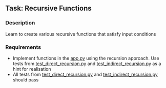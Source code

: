 ## Task: Recursive Functions

### Description

Learn to create various recursive functions that satisfy input conditions

### Requirements

 - Implement functions in the [app.py](app.py) using the recursion approach. Use tests from [test_direct_recursion.py](test_direct_recursion.py) and [test_indirect_recursion.py](test_indirect_recursion.py) as a hint for realisation
 - All tests from [test_direct_recursion.py](test_direct_recursion.py) and [test_indirect_recursion.py](test_indirect_recursion.py) should pass

